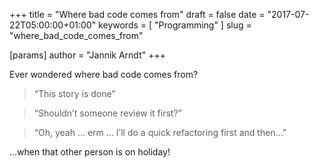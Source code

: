 +++
title = "Where bad code comes from"
draft = false
date = "2017-07-22T05:00:00+01:00"
keywords = [ "Programming" ]
slug = "where_bad_code_comes_from"

[params]
  author = "Jannik Arndt"
+++

Ever wondered where bad code comes from?

> “This story is done”

> “Shouldn’t someone review it first?”

> “Oh, yeah … erm … I’ll do a quick refactoring first and then…”

…when that other person is on holiday!
<!--more-->